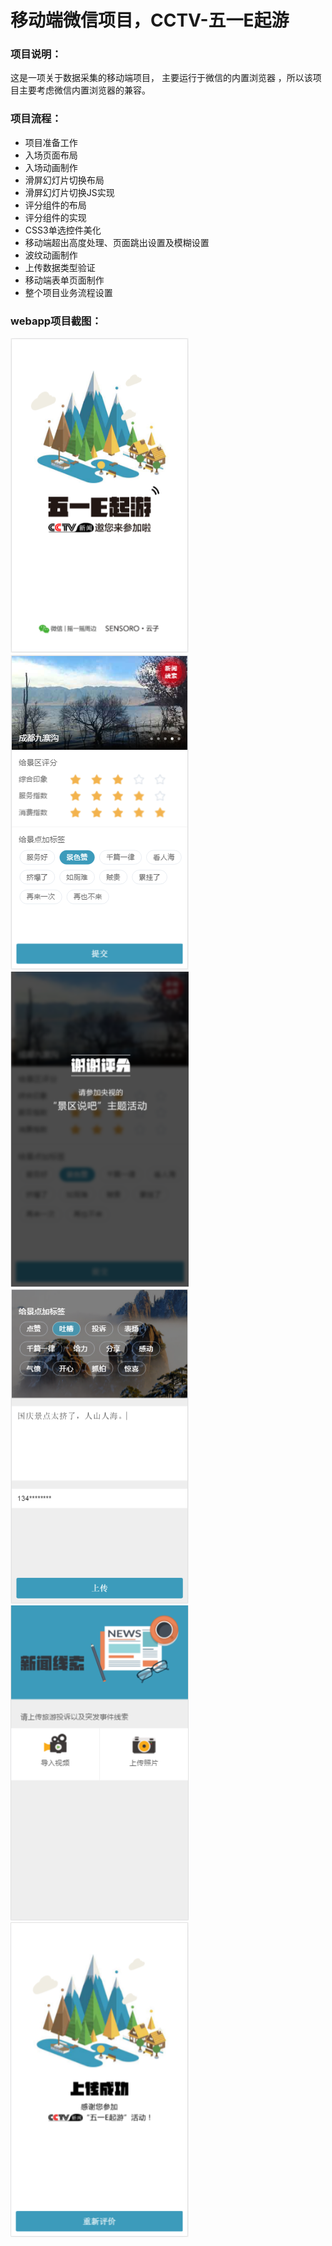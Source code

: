 # 移动端微信项目，CCTV-五一E起游

<h3>项目说明：</h3>
这是一项关于数据采集的移动端项目， 主要运行于微信的内置浏览器 ，所以该项目主要考虑微信内置浏览器的兼容。

<h3>项目流程：</h3>
<ul>
  <li>项目准备工作</li>
  <li>入场页面布局</li>
  <li>入场动画制作</li>
  <li>滑屏幻灯片切换布局</li>
  <li>滑屏幻灯片切换JS实现</li>
  <li>评分组件的布局</li>
  <li>评分组件的实现</li>
  <li>CSS3单选控件美化</li>
  <li>移动端超出高度处理、页面跳出设置及模糊设置</li>
  <li>波纹动画制作</li>
  <li>上传数据类型验证</li>
  <li>移动端表单页面制作</li>
  <li>整个项目业务流程设置</li>
</ul>
<h3>webapp项目截图：</h3>
<img src="screenshot/snst_01.png" alt="项目截图1" width="285" height="504">
&nbsp;
<img src="screenshot/snst_02.png" alt="项目截图2" width="285" height="504">
&nbsp;
<img src="screenshot/snst_05.png" alt="项目截图5" width="285" height="504">

<img src="screenshot/snst_03.png" alt="项目截图3" width="285" height="504">
&nbsp;
<img src="screenshot/snst_06.png" alt="项目截图6" width="285" height="504">
&nbsp;
<img src="screenshot/snst_04.png" alt="项目截图4" width="285" height="504">
